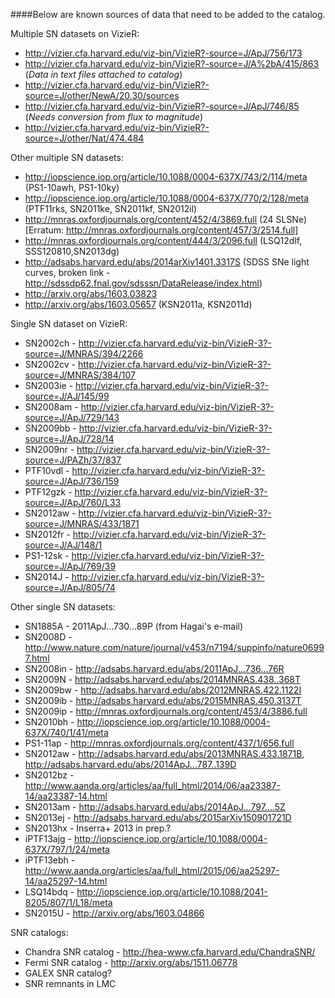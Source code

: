 ####Below are known sources of data that need to be added to the catalog. 

Multiple SN datasets on VizieR:
* http://vizier.cfa.harvard.edu/viz-bin/VizieR?-source=J/ApJ/756/173
* http://vizier.cfa.harvard.edu/viz-bin/VizieR?-source=J/A%2bA/415/863 (*Data in text files attached to catalog*)
* http://vizier.cfa.harvard.edu/viz-bin/VizieR?-source=J/other/NewA/20.30/sources
* http://vizier.cfa.harvard.edu/viz-bin/VizieR?-source=J/ApJ/746/85 (*Needs conversion from flux to magnitude*)
* http://vizier.cfa.harvard.edu/viz-bin/VizieR?-source=J/other/Nat/474.484

Other multiple SN datasets:
* http://iopscience.iop.org/article/10.1088/0004-637X/743/2/114/meta (PS1-10awh, PS1-10ky)
* http://iopscience.iop.org/article/10.1088/0004-637X/770/2/128/meta (PTF11rks, SN2011ke, SN2011kf, SN2012il)
* http://mnras.oxfordjournals.org/content/452/4/3869.full (24 SLSNe) [Erratum: http://mnras.oxfordjournals.org/content/457/3/2514.full]
* http://mnras.oxfordjournals.org/content/444/3/2096.full (LSQ12dlf, SSS120810,SN2013dg)
* http://adsabs.harvard.edu/abs/2014arXiv1401.3317S (SDSS SNe light curves, broken link - http://sdssdp62.fnal.gov/sdsssn/DataRelease/index.html)
* http://arxiv.org/abs/1603.03823
* http://arxiv.org/abs/1603.05657 (KSN2011a, KSN2011d)

Single SN dataset on VizieR:
* SN2002ch - http://vizier.cfa.harvard.edu/viz-bin/VizieR-3?-source=J/MNRAS/394/2266
* SN2002cv - http://vizier.cfa.harvard.edu/viz-bin/VizieR-3?-source=J/MNRAS/384/107
* SN2003ie - http://vizier.cfa.harvard.edu/viz-bin/VizieR-3?-source=J/AJ/145/99
* SN2008am - http://vizier.cfa.harvard.edu/viz-bin/VizieR-3?-source=J/ApJ/729/143
* SN2009bb - http://vizier.cfa.harvard.edu/viz-bin/VizieR-3?-source=J/ApJ/728/14
* SN2009nr - http://vizier.cfa.harvard.edu/viz-bin/VizieR-3?-source=J/PAZh/37/837
* PTF10vdl - http://vizier.cfa.harvard.edu/viz-bin/VizieR-3?-source=J/ApJ/736/159
* PTF12gzk - http://vizier.cfa.harvard.edu/viz-bin/VizieR-3?-source=J/ApJ/760/L33
* SN2012aw - http://vizier.cfa.harvard.edu/viz-bin/VizieR-3?-source=J/MNRAS/433/1871
* SN2012fr - http://vizier.cfa.harvard.edu/viz-bin/VizieR-3?-source=J/AJ/148/1
* PS1-12sk - http://vizier.cfa.harvard.edu/viz-bin/VizieR-3?-source=J/ApJ/769/39
* SN2014J - http://vizier.cfa.harvard.edu/viz-bin/VizieR-3?-source=J/ApJ/805/74

Other single SN datasets:
* SN1885A - 2011ApJ...730...89P (from Hagai's e-mail)
* SN2008D - http://www.nature.com/nature/journal/v453/n7194/suppinfo/nature06997.html
* SN2008in - http://adsabs.harvard.edu/abs/2011ApJ...736...76R
* SN2009N - http://adsabs.harvard.edu/abs/2014MNRAS.438..368T
* SN2009bw - http://adsabs.harvard.edu/abs/2012MNRAS.422.1122I
* SN2009ib - http://adsabs.harvard.edu/abs/2015MNRAS.450.3137T
* SN2009ip - http://mnras.oxfordjournals.org/content/453/4/3886.full
* SN2010bh - http://iopscience.iop.org/article/10.1088/0004-637X/740/1/41/meta
* PS1-11ap - http://mnras.oxfordjournals.org/content/437/1/656.full
* SN2012aw - http://adsabs.harvard.edu/abs/2013MNRAS.433.1871B, http://adsabs.harvard.edu/abs/2014ApJ...787..139D
* SN2012bz - http://www.aanda.org/articles/aa/full_html/2014/06/aa23387-14/aa23387-14.html
* SN2013am - http://adsabs.harvard.edu/abs/2014ApJ...797....5Z
* SN2013ej - http://adsabs.harvard.edu/abs/2015arXiv150901721D
* SN2013hx - Inserra+ 2013 in prep.?
* iPTF13ajg - http://iopscience.iop.org/article/10.1088/0004-637X/797/1/24/meta
* iPTF13ebh - http://www.aanda.org/articles/aa/full_html/2015/06/aa25297-14/aa25297-14.html
* LSQ14bdq - http://iopscience.iop.org/article/10.1088/2041-8205/807/1/L18/meta
* SN2015U - http://arxiv.org/abs/1603.04866

SNR catalogs:
* Chandra SNR catalog - http://hea-www.cfa.harvard.edu/ChandraSNR/
* Fermi SNR catalog - http://arxiv.org/abs/1511.06778
* GALEX SNR catalog?
* SNR remnants in LMC
